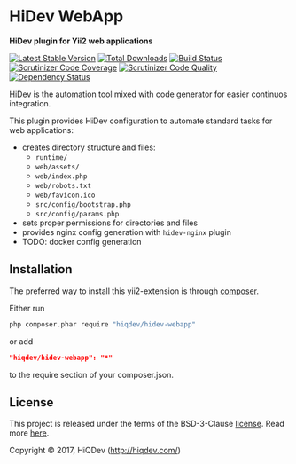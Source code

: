 # HiDev WebApp

**HiDev plugin for Yii2 web applications**

[![Latest Stable Version](https://poser.pugx.org/hiqdev/hidev-webapp/v/stable)](https://packagist.org/packages/hiqdev/hidev-webapp)
[![Total Downloads](https://poser.pugx.org/hiqdev/hidev-webapp/downloads)](https://packagist.org/packages/hiqdev/hidev-webapp)
[![Build Status](https://img.shields.io/travis/hiqdev/hidev-webapp.svg)](https://travis-ci.org/hiqdev/hidev-webapp)
[![Scrutinizer Code Coverage](https://img.shields.io/scrutinizer/coverage/g/hiqdev/hidev-webapp.svg)](https://scrutinizer-ci.com/g/hiqdev/hidev-webapp/)
[![Scrutinizer Code Quality](https://img.shields.io/scrutinizer/g/hiqdev/hidev-webapp.svg)](https://scrutinizer-ci.com/g/hiqdev/hidev-webapp/)
[![Dependency Status](https://www.versioneye.com/php/hiqdev:hidev-webapp/dev-master/badge.svg)](https://www.versioneye.com/php/hiqdev:hidev-webapp/dev-master)

[HiDev](https://github.com/hiqdev/hidev) is the automation tool mixed with code generator for easier continuos integration.

This plugin provides HiDev configuration to automate standard tasks for web applications:

- creates directory structure and files:
    - `runtime/`
    - `web/assets/`
    - `web/index.php`
    - `web/robots.txt`
    - `web/favicon.ico`
    - `src/config/bootstrap.php`
    - `src/config/params.php`
- sets proper permissions for directories and files
- provides nginx config generation with `hidev-nginx` plugin
- TODO: docker config generation

## Installation

The preferred way to install this yii2-extension is through [composer](http://getcomposer.org/download/).

Either run

```sh
php composer.phar require "hiqdev/hidev-webapp"
```

or add

```json
"hiqdev/hidev-webapp": "*"
```

to the require section of your composer.json.

## License

This project is released under the terms of the BSD-3-Clause [license](LICENSE).
Read more [here](http://choosealicense.com/licenses/bsd-3-clause).

Copyright © 2017, HiQDev (http://hiqdev.com/)
